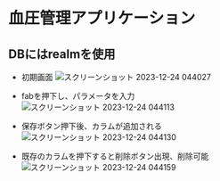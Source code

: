 # 血圧管理アプリケーション
## DBにはrealmを使用

- 初期画面
![スクリーンショット 2023-12-24 044027](https://github.com/Ittalian/Blood-Pressure/assets/137425898/a7e18f3d-10c9-4f7c-a48e-7299f4735899)

- fabを押下し、パラメータを入力
![スクリーンショット 2023-12-24 044113](https://github.com/Ittalian/Blood-Pressure/assets/137425898/ab00097c-2b3a-4a96-9e1f-15c3bd8897ce)

- 保存ボタン押下後、カラムが追加される
![スクリーンショット 2023-12-24 044130](https://github.com/Ittalian/Blood-Pressure/assets/137425898/99dd4f33-5766-491e-a398-70a7fa8f5ba4)

- 既存のカラムを押下すると削除ボタン出現、削除可能
![スクリーンショット 2023-12-24 044159](https://github.com/Ittalian/Blood-Pressure/assets/137425898/72c7450f-9ecd-4dd1-84f1-f8f9c5e9d05f)
